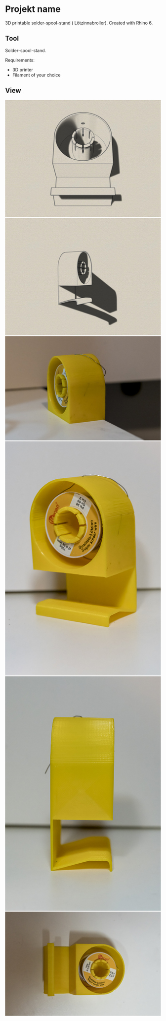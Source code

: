 # Projekt name
3D printable solder-spool-stand ( Lötzinnabroller). Created with Rhino 6.

## Tool
Solder-spool-stand.

Requirements:
* 3D printer 
* Filament of your choice

## View
![Example](iso.jpg)
![Example](iso2.jpg)
![Example](20190907-DSC03997.jpg)
![Example](20190907-DSC03999.jpg)
![Example](20190907-DSC04000.jpg)
![Example](20190907-DSC04002.jpg)

